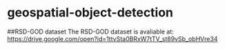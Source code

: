 # geospatial-object-detection

##RSD-GOD dataset
The RSD-GOD dataset is avaliable at: https://drive.google.com/open?id=1ttvSta0BRxW7tTV_st89vSb_obHVre34

